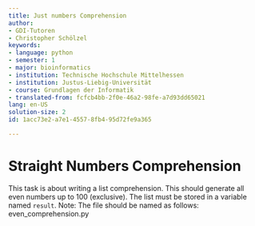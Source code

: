```yaml
---
title: Just numbers Comprehension
author:
- GDI-Tutoren
- Christopher Schölzel
keywords:
- language: python
- semester: 1
- major: bioinformatics
- institution: Technische Hochschule Mittelhessen
- institution: Justus-Liebig-Universität
- course: Grundlagen der Informatik
- translated-from: fcfcb4bb-2f0e-46a2-98fe-a7d93dd65021
lang: en-US
solution-size: 2
id: 1acc73e2-a7e1-4557-8fb4-95d72fe9a365

---
```

# Straight Numbers Comprehension

This task is about writing a list comprehension.
This should generate all even numbers up to 100 (exclusive).
The list must be stored in a variable named `result`.
Note: The file should be named as follows: even_comprehension.py